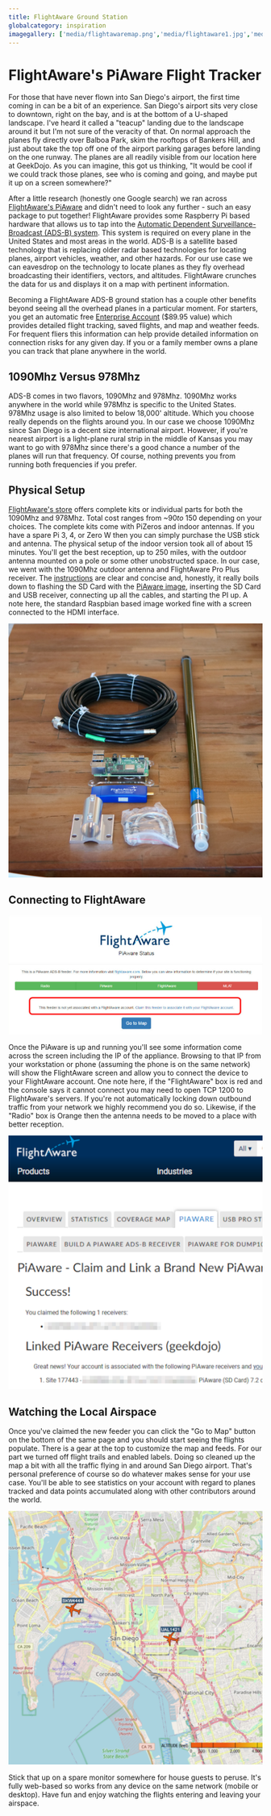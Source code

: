 ```yaml
---
title: FlightAware Ground Station
globalcategory: inspiration
imagegallery: ['media/flightawaremap.png','media/flightaware1.jpg','media/flightaware2.jpg','media/flightawaresuccess.png']
---
```


# FlightAware's PiAware Flight Tracker

For those that have never flown into San Diego's airport, the first time coming in can be a bit of an experience. San Diego's airport sits very close to downtown, right on the bay, and is at the bottom of a U-shaped landscape. I've heard it called a "teacup" landing due to the landscape around it but I'm not sure of the veracity of that. On normal approach the planes fly directly over Balboa Park, skim the rooftops of Bankers Hill, and just about take the top off one of the airport parking garages before landing on the one runway. The planes are all readily visible from our location here at GeekDojo. As you can imagine, this got us thinking, "It would be cool if we could track those planes, see who is coming and going, and maybe put it up on a screen somewhere?"

After a little research (honestly one Google search) we ran across [FlightAware's PiAware](https://flightaware.com/adsb/piaware/build/) and didn't need to look any further - such an easy package to put together! FlightAware provides some Raspberry Pi based hardware that allows us to tap into the [Automatic Dependent Surveillance-Broadcast (ADS-B) system](https://www.faa.gov/air_traffic/technology/adsb/). This system is required on every plane in the United States and most areas in the world. ADS-B is a satellite based technology that is replacing older radar based technologies for locating planes, airport vehicles, weather, and other hazards. For our use case we can eavesdrop on the technology to locate planes as they fly overhead broadcasting their identifiers, vectors, and altitudes. FlightAware crunches the data for us and displays it on a map with pertinent information.

Becoming a FlightAware ADS-B ground station has a couple other benefits beyond seeing all the overhead planes in a particular moment. For starters, you get an automatic free [Enterprise Account](https://flightaware.com/commercial/premium/) ($89.95 value) which provides detailed flight tracking, saved flights, and map and weather feeds. For frequent fliers this information can help provide detailed information on connection risks for any given day. If you or a family member owns a plane you can track that plane anywhere in the world.

## 1090Mhz Versus 978Mhz

ADS-B comes in two flavors, 1090Mhz and 978Mhz. 1090Mhz works anywhere in the world while 978Mhz is specific to the United States. 978Mhz usage is also limited to below 18,000' altitude. Which you choose really depends on the flights around you. In our case we choose 1090Mhz since San Diego is a decent size international airport. However, if you're nearest airport is a light-plane rural strip in the middle of Kansas you may want to go with 978Mhz since there's a good chance a number of the planes will run that frequency. Of course, nothing prevents you from running both frequencies if you prefer.

## Physical Setup

[FlightAware's store](https://flightaware.store/collections/all) offers complete kits or individual parts for both the 1090Mhz and 978Mhz. Total cost ranges from ~$90 to ~$150 depending on your choices. The complete kits come with PiZeros and indoor antennas. If you have a spare Pi 3, 4, or Zero W then you can simply purchase the USB stick and antenna. The physical setup of the indoor version took all of about 15 minutes. You'll get the best reception, up to 250 miles, with the outdoor antenna mounted on a pole or some other unobstructed space. In our case, we went with the 1090Mhz outdoor antenna and FlightAware Pro Plus receiver. The [instructions](https://flightaware.com/adsb/piaware/build/) are clear and concise and, honestly, it really boils down to flashing the SD Card with the [PiAware image](https://piaware.flightcdn.com/piaware-sd-card-7.2.img.zip), inserting the SD Card and USB receiver, connecting up all the cables, and starting the PI up. A note here, the standard Raspbian based image worked fine with a screen connected to the HDMI interface.

![FlightAware PiAware Receiver](media/flightaware1.JPG)

## Connecting to FlightAware

![PiAware Status Page](media/Claim_Feed_via_Status.jpg)

Once the PiAware is up and running you'll see some information come across the screen including the IP of the appliance. Browsing to that IP from your workstation or phone (assuming the phone is on the same network) will show the FlightAware screen and allow you to connect the device to your FlightAware account. One note here, if the "FlightAware" box is red and the console says it cannot connect you may need to open TCP 1200 to FlightAware's servers. If you're not automatically locking down outbound traffic from your network we highly recommend you do so. Likewise, if the "Radio" box is Orange then the antenna needs to be moved to a place with better reception.

![FlightAware Claim Success](media/flightawaresuccess.PNG)

## Watching the Local Airspace

Once you've claimed the new feeder you can click the "Go to Map" button on the bottom of the same page and you should start seeing the flights populate. There is a gear at the top to customize the map and feeds. For our part we turned off flight trails and enabled labels. Doing so cleaned up the map a bit with all the traffic flying in and around San Diego airport. That's personal preference of course so do whatever makes sense for your use case. You'll be able to see statistics on your account with regard to planes tracked and data points accumulated along with other contributors around the world.

![SkyWest leaving our airspace while United comes in for a landing](media/flightawaremap.PNG)

Stick that up on a spare monitor somewhere for house guests to peruse. It's fully web-based so works from any device on the same network (mobile or desktop). Have fun and enjoy watching the flights entering and leaving your airspace.
